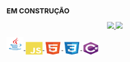 <h3> EM CONSTRUÇÃO </h3>

<div align="center">
  <a href="https://github.com/SaymonM">
  <img height="180em" src="https://github-readme-stats.vercel.app/api?username=saymonm&show_icons=true&theme=maroongold&include_all_commits=true&count_private=true"/>
  <img height="180em" src="https://github-readme-stats.vercel.app/api/top-langs/?username=saymonm&layout=compact&langs_count=7&theme=maroongold"/>
</div>
<div style="display: inline_block"><br>
  <img aling="center" alt="smn-java" height="30" width="40" src="https://raw.githubusercontent.com/devicons/devicon/master/icons/java/java-original.svg">
  <img align="center" alt="smn-Js" height="30" width="40" src="https://raw.githubusercontent.com/devicons/devicon/master/icons/javascript/javascript-plain.svg">
  <img align="center" alt="smn-HTML" height="30" width="40" src="https://raw.githubusercontent.com/devicons/devicon/master/icons/html5/html5-original.svg">
  <img align="center" alt="smn-CSS" height="30" width="40" src="https://raw.githubusercontent.com/devicons/devicon/master/icons/css3/css3-original.svg">
  <img align="center" alt="smn-Csharp" height="30" width="40" src="https://raw.githubusercontent.com/devicons/devicon/master/icons/csharp/csharp-original.svg">
</div>


